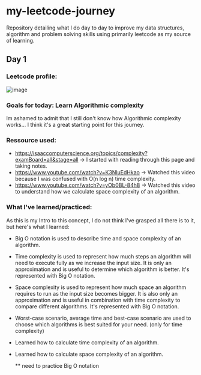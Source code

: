 # my-leetcode-journey
Repository detailing what I do day to day to improve my data structures, algorithm and problem solving skills using primarily leetcode as my source of learning.

## Day 1

### Leetcode profile:


![image](https://github.com/BlunderBarry/my-leetcode-journey/assets/115489663/1df9efb8-6fdb-45a4-91bc-091790b79ad9)

### Goals for today: Learn Algorithmic complexity
Im ashamed to admit that I still don't know how Algorithmic complexity works... I think it's a great starting point for this journey.

### Ressource used:
- https://isaaccomputerscience.org/topics/complexity?examBoard=all&stage=all -> I started with reading through this page and taking notes.
- https://www.youtube.com/watch?v=K3NluEdHkao -> Watched this video because I was confused with O(n log n) time complexity.
- https://www.youtube.com/watch?v=yOb0BL-84h8 -> Watched this video to understand how we calculate space complexity of an algorithm.

### What I've learned/practiced:
As this is my Intro to this concept, I do not think I've grasped all there is to it, but here's what I learned:

- Big O notation is used to describe time and space complexity of an algorithm.

- Time complexity is used to represent how much steps an algorithm will need to execute fully
as we increase the input size. It is only an approximation and is useful to determine which algorithm is better.
It's represented with Big O notation.

- Space complexity is used to represent how much space an algorithm requires to run as the input size becomes bigger.
It is also only an approximation and is useful in combination with time complexity to compare different algorithms.
It's represented with Big O notation.

- Worst-case scenario, average time and best-case scenario are used to choose which algorithms is best suited for your need.
(only for time complexity)

- Learned how to calculate time complexity of an algorithm.

- Learned how to calculate space complexity of an algorithm.

  ** need to practice Big O notation
